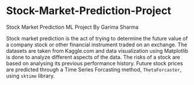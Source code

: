 # Stock-Market-Prediction-Project
Stock Market Prediction ML Project By Garima Sharma

Stock market prediction is the act of trying to determine the future value of a company stock or other financial instrument traded on an exchange. 
The datasets are taken from Kaggle.com and data visualization using Matplotlib is done to analyze different aspects of the data. The risks of a stock are  based on analysing its previous performance history. Future stock prices are predicted through a Time Series Forcasting method, `ThetaForcaster`, using `sktime` library.
